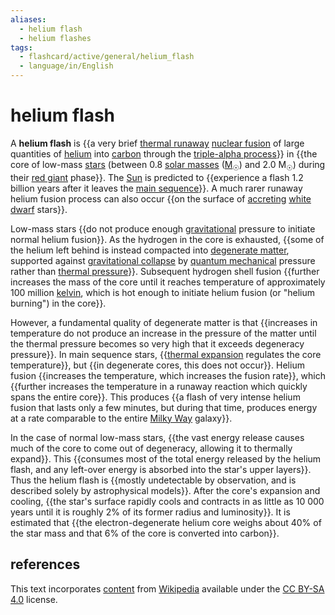 ```yaml
---
aliases:
  - helium flash
  - helium flashes
tags:
  - flashcard/active/general/helium_flash
  - language/in/English
---
```


# helium flash

A __helium flash__ is {{a very brief [thermal runaway](thermal%20runaway.md) [nuclear fusion](nuclear%20fusion.md) of large quantities of [helium](helium.md) into [carbon](carbon.md) through the [triple-alpha process](triple-alpha%20process.md)}} in {{the core of low-mass [stars](star.md) (between 0.8 [solar masses](solar%20mass.md) ([M<sub>☉</sub>](solar%20mass.md)) and 2.0 M<sub>☉</sub>) during their [red giant](red%20giant.md) phase}}. The [Sun](Sun.md) is predicted to {{experience a flash 1.2 billion years after it leaves the [main sequence](main%20sequence.md)}}. A much rarer runaway helium fusion process can also occur {{on the surface of [accreting](accretion%20(astrophysics).md) [white dwarf](white%20dwarf.md) stars}}. <!--SR:!2024-08-19,16,294!2024-09-03,16,210!2024-08-20,17,290!2024-09-17,34,270-->

Low-mass stars {{do not produce enough [gravitational](gravity.md) pressure to initiate normal helium fusion}}. As the hydrogen in the core is exhausted, {{some of the helium left behind is instead compacted into [degenerate matter](degenerate%20matter.md), supported against [gravitational collapse](gravitational%20collapse.md) by [quantum mechanical](quantum%20mechanics.md) pressure rather than [thermal pressure](ideal%20gas%20law.md)}}. Subsequent hydrogen shell fusion {{further increases the mass of the core until it reaches temperature of approximately 100 million [kelvin](Kelvin.md), which is hot enough to initiate helium fusion (or "helium burning") in the core}}. <!--SR:!2024-09-27,40,294!2024-08-24,13,254!2024-08-21,10,214-->

However, a fundamental quality of degenerate matter is that {{increases in temperature do not produce an increase in the pressure of the matter until the thermal pressure becomes so very high that it exceeds degeneracy pressure}}. In main sequence stars, {{[thermal expansion](hydrostatic%20equilibrium.md) regulates the core temperature}}, but {{in degenerate cores, this does not occur}}. Helium fusion {{increases the temperature, which increases the fusion rate}}, which {{further increases the temperature in a runaway reaction which quickly spans the entire core}}. This produces {{a flash of very intense helium fusion that lasts only a few minutes, but during that time, produces energy at a rate comparable to the entire [Milky Way](Milky%20Way.md) galaxy}}. <!--SR:!2024-08-20,17,294!2024-10-06,51,310!2024-10-13,57,310!2024-08-19,16,290!2024-10-01,44,294!2024-09-03,22,270-->

In the case of normal low-mass stars, {{the vast energy release causes much of the core to come out of degeneracy, allowing it to thermally expand}}. This {{consumes most of the total energy released by the helium flash, and any left-over energy is absorbed into the star's upper layers}}. Thus the helium flash is {{mostly undetectable by observation, and is described solely by astrophysical models}}. After the core's expansion and cooling, {{the star's surface rapidly cools and contracts in as little as 10&nbsp;000 years until it is roughly 2% of its former radius and luminosity}}. It is estimated that {{the electron-degenerate helium core weighs about 40% of the star mass and that 6% of the core is converted into carbon}}. <!--SR:!2024-10-22,65,314!2024-09-02,21,270!2024-08-19,16,294!2024-08-25,14,254!2024-08-30,14,230-->

## references

This text incorporates [content](https://en.wikipedia.org/wiki/helium_flash) from [Wikipedia](Wikipedia.md) available under the [CC BY-SA 4.0](https://creativecommons.org/licenses/by-sa/4.0/) license.
